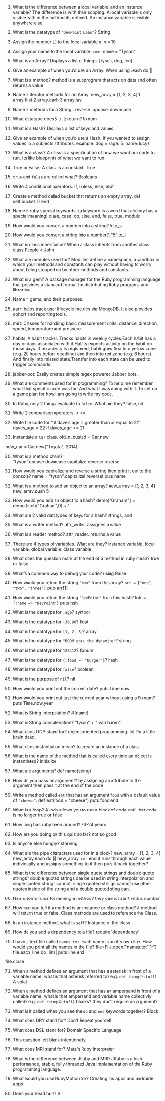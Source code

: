 1. What is the difference between a local variable, and an instance variable?
The difference is with their scoping. A local variable is only visible with in the method its defined. An instance variable is visible anywhere else

2. What is the datatype of `"DevPoint Labs"`?
String

3. Assign the number `10` to the local variable `n`.
n = 10

4. Assign your name to the local variable `name`.
name = "Tyson"

5. What is an Array?
Displays a list of things. [tyson, dog, ice]

6. Give an example of when you’d use an Array.
When using .each do ||

7. What is a method?
method is a subprogram that acts on data and often returns a value

8. Name 3 iterator methods for an Array.
new_array = [1, 2, 3, 4]
1 array.first
2 array.each
3 array.last

9. Name 3 methods for a String.
.reverse .upcase .downcase

10. What datatype does `5 / 2` return?
fixnum

11. What is a Hash?
Displays a list of keys and values.

12. Give an example of when you’d use a Hash.
If you wanted to assign values to a subjects attributes. example: dog = {age: 5, name: lucy}

13. What is a class?
A class is a specification of how we want our code to run. Its like blueprints of what we want to run.

14. True or False; A class is a constant.
True

15. `true` and `false` are called what?
Booleans

16. Write 4 conditional operators.
if, unless, else, elsif

17. Create a method called bucket that returns an empty array.
def self.bucket
  {}
end


18. Name 6 ruby special keywords. (a keyword is a word that already has a special meaning)
class, case, do, else, end, false, true, module

19. How would you convert a number into a string?
5.to_s

20. How would you convert a string into a number?.
"5".to_i

21. What is class inheritance?
When a class inherits from another class. class People < John

22. What are modules used for?
Modules define a namespace, a sandbox in which your methods and constants can play without having to worry about being stepped on by other methods and constants.



23. What is a gem?
A package manager for the Ruby programming language that provides a standard format for distributing Ruby programs and libraries.

24. Name 4 gems, and their purposes.
1. aarr: helps track user lifecycle metrics via MongoDB. It also provides cohort and reporting tools.
2. m9t: Classes for handling basic measurement units: distance, direction, speed, temperature and pressure.
3. habits: A habit tracker. Tracks habits in weekly cycles.Each habit has a day or days associated with it.Habits expects activity on the habit on those days. If no activity is registered, habit goes first into yellow zone (e.g. 20 hours before deadline) and then into red zone (e.g. 6 hours). And finally into missed state.Transfer into each state can be used to trigger commands.
4. jabber-bot: Easily creates simple regex powered Jabber bots.
25. What are comments used for in programming?
To help me remember what that specific code was for. And what I was doing with it.
To set up a game plan for how I am going to write my code.

26. In Ruby, only 2 things evaluate to `false`. What are they?
false, nil

27. Write 2 comparison operators.
< <=

28. Write the code for “ if dave’s age is greater than or equal to 21”
daves_age = 22
if daves_age >= 21

29. Instantiate a `Car` class.
old_n_busted = Car.new

new_car = Car.new("Toyota", 2014)

30. What is a method chain?
"tyson".upcase.downcase.capitalize.reverse.reverse

31. How would you capitalize and reverse a string then print it out to the console?
name = "tyson".capitalize!.reverse!
puts name

32. What is a method to add an object to an array?
new_array = [1, 2, 3, 4]
new_array.push 5

33. How would you add an object to a hash?
demo["Graham"] = demo.fetch("Graham",0) + 1

34. What are 2 valid datatypes of keys for a hash?
strings, and

35. What is a writer method?
attr_writer. assignes a value

36. What is a reader method?
attr_reader. returns a value

37. There are 4 types of variables. What are they?
instance variable, local variable, global variable, class variable

38. What does the question mark at the end of a method in ruby mean?
true or false

39. What’s a common way to debug your code?
using Raise.

40. How would you return the string `"two"` from this array? `arr = ["one", "two", "three"]`
puts arr[1]

41. How would you return the string `"DevPoint"` from this hash? `hsh = {:name => "DevPoint"}`
puts hsh

42. What is the datatype for `:age`?
symbol

43. What is the datatype for `-36.98`?
float

44. What is the datatype for `[1, 2, 3]`?
array

45. What is the datatype for `"BOOM goes the dynamite"`?
string

46. What is the datatype for `123412`?
fixnum

47. What is the datatype for `{:food => "burger"}`?
hash

48. What is the datatype for `false`?
boolean

49. What is the purpose of `nil`?
nil

50. How would you print out the current date?
puts Time.now

51. How would you print out just the current year without using a Fixnum?
puts Time.now.year

52. What is String interpolation?
#{name}

53. What is String concatenation?
"tyson" + " van buren"

54. What does OOP stand for?
object oriented programming. lol I'm a little brain dead.

55. What does instantiation mean?
to create an instance of a class

56. What is the name of the method that is called every time an object is instantiated?
initialize

57. What are arguments?
def name(string)

58. How do you pass an argument?
by assigning an attribute to the argument then pass it at the end of the code

59. Write a method called `eat` that has an argument `food` with a default value of `"cheese"`.
def eat(food = "cheese")
  puts food
end

60. What is a loop?
A loob allows you to run a block of code until that code is no longer true or false

61. How long has ruby been around?
23-24 years

62. How are you doing on this quiz so far?
not so good

63. Is anyone else hungry?
starving

64. What are the pipe characters used for in a block?
new_array = [1, 2, 3, 4]
new_array.each do |i|
  new_array += i
end
it runs through each value individually and assigns something to it then puts it back together?

65. What is the difference between single quote strings and double quote strings?
double quoted strings can be used in string interpolation and single quoted strings cannot.
single quoted strings cannot use other quotes inside of the string and a double quoted sting can.

66. Name some rules for naming a method?
they cannot start with a number

67. How can you tell if a method is an instance or class method?
A method will return true or false. Class methods are used to reference the Class.

68. In an instance method, what is `self`?
Instance of the class

69. How do you add a dependency to a file?
require 'dependency'

70. I have a text file called `names.txt`. Each name is on it's own line. How would you print all the names in the file?
file=File.open("names.txt","r")
file.each_line do |line| puts line end

file.close

71. When a method defines an argument that has a asterisk in front of a variable name, what is that asterisk referred to? e.g. `def thing(*stuff)`
A splat

72. When a method defines an argument that has an ampersand in front of a variable name, what is that ampersand and variable name collectivly called? e.g. `def thing(&stuff)`
blocks? they don't require an argument?  

73. What is it called when you see the `do` and `end` keywords together?
Block

74. What does DRY stand for?
Don't Repeat yourself

75. What does DSL stand for?
Domain Specific Language

76. This question left blank intentionally.


77. What does MRI stand for?
Matz's Ruby Interpreter

78. What is the difference between JRuby and MRI?
JRuby is a high performance, stable, fully threaded Java implementation of the Ruby programming language.

79. What would you use RubyMotion for?
Creating ios apps and androide apps

80. Does your head hurt?
Si'
